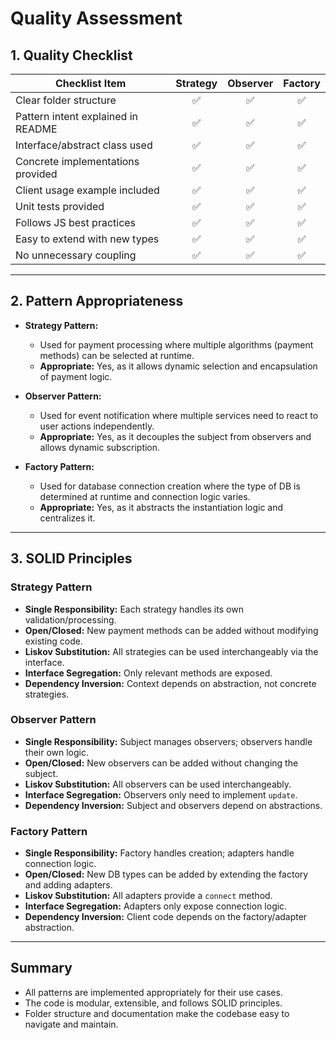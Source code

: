 # Quality Assessment

## 1. Quality Checklist

| Checklist Item                        | Strategy | Observer | Factory |
|---------------------------------------|:--------:|:--------:|:-------:|
| Clear folder structure                |   ✅     |   ✅     |   ✅    |
| Pattern intent explained in README    |   ✅     |   ✅     |   ✅    |
| Interface/abstract class used         |   ✅     |   ✅     |   ✅    |
| Concrete implementations provided     |   ✅     |   ✅     |   ✅    |
| Client usage example included         |   ✅     |   ✅     |   ✅    |
| Unit tests provided                   |   ✅     |   ✅     |   ✅    |
| Follows JS best practices             |   ✅     |   ✅     |   ✅    |
| Easy to extend with new types         |   ✅     |   ✅     |   ✅    |
| No unnecessary coupling               |   ✅     |   ✅     |   ✅    |

---

## 2. Pattern Appropriateness

- **Strategy Pattern:**
  - Used for payment processing where multiple algorithms (payment methods) can be selected at runtime.
  - **Appropriate:** Yes, as it allows dynamic selection and encapsulation of payment logic.

- **Observer Pattern:**
  - Used for event notification where multiple services need to react to user actions independently.
  - **Appropriate:** Yes, as it decouples the subject from observers and allows dynamic subscription.

- **Factory Pattern:**
  - Used for database connection creation where the type of DB is determined at runtime and connection logic varies.
  - **Appropriate:** Yes, as it abstracts the instantiation logic and centralizes it.

---

## 3. SOLID Principles

### Strategy Pattern
- **Single Responsibility:** Each strategy handles its own validation/processing.
- **Open/Closed:** New payment methods can be added without modifying existing code.
- **Liskov Substitution:** All strategies can be used interchangeably via the interface.
- **Interface Segregation:** Only relevant methods are exposed.
- **Dependency Inversion:** Context depends on abstraction, not concrete strategies.

### Observer Pattern
- **Single Responsibility:** Subject manages observers; observers handle their own logic.
- **Open/Closed:** New observers can be added without changing the subject.
- **Liskov Substitution:** All observers can be used interchangeably.
- **Interface Segregation:** Observers only need to implement `update`.
- **Dependency Inversion:** Subject and observers depend on abstractions.

### Factory Pattern
- **Single Responsibility:** Factory handles creation; adapters handle connection logic.
- **Open/Closed:** New DB types can be added by extending the factory and adding adapters.
- **Liskov Substitution:** All adapters provide a `connect` method.
- **Interface Segregation:** Adapters only expose connection logic.
- **Dependency Inversion:** Client code depends on the factory/adapter abstraction.

---

## Summary

- All patterns are implemented appropriately for their use cases.
- The code is modular, extensible, and follows SOLID principles.
- Folder structure and documentation make the codebase easy to navigate and maintain. 